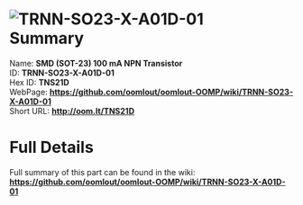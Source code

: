 
![TRNN-SO23-X-A01D-01](https://github.com/oomlout/oomlout-OOMP/blob/master/parts/TRNN-SO23-X-A01D-01/TRNN-SO23-X-A01D-01_420.jpg)   
Summary
=================
  
Name: __SMD (SOT-23) 100 mA NPN Transistor__    
ID: __TRNN-SO23-X-A01D-01__   
Hex ID: __TNS21D__   
WebPage: __https://github.com/oomlout/oomlout-OOMP/wiki/TRNN-SO23-X-A01D-01__   
Short URL: __http://oom.lt/TNS21D__   

Full Details
==========================
Full summary of this part can be found in the wiki:   
__https://github.com/oomlout/oomlout-OOMP/wiki/TRNN-SO23-X-A01D-01__    

